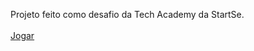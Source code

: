 Projeto feito como desafio da Tech Academy da StartSe.
<br><br>
<a href="https://michaelrn2288.github.io/mario-startse-1/">Jogar</a>
